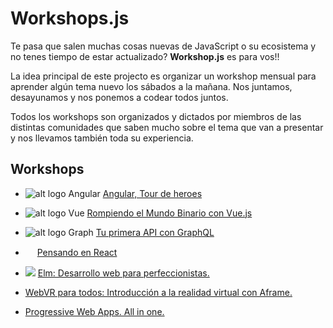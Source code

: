 # Workshops.js

Te pasa que salen muchas cosas nuevas de JavaScript o su ecosistema y no tenes tiempo de estar actualizado? **Workshop.js** es para vos!!

La idea principal de este projecto es organizar un workshop mensual para aprender algún tema nuevo los sábados a la mañana. Nos juntamos, desayunamos y nos ponemos a codear todos juntos. 

Todos los workshops son organizados y dictados por miembros de las distintas comunidades que saben mucho sobre el tema que van a presentar y nos llevamos también toda su experiencia.

## Workshops

* ![alt logo Angular](https://avatars4.githubusercontent.com/u/139426?v=4&s=10) [Angular, Tour de heroes](https://github.com/jorgeucano/tour-of-heroes-with-cli-es)

*  ![alt logo Vue](https://avatars7.githubusercontent.com/u/6128107?v=4&s=10) [Rompiendo el Mundo Binario con Vue.js](https://github.com/ianaya89/workshop-vuejs) 


*  ![alt logo Graph](https://avatars4.githubusercontent.com/u/12972006?v=4&s=10) [Tu primera API con GraphQL](https://github.com/jfresco/graphql-workshop-es)

* <img src="https://facebook.github.io/react/img/logo.svg" height="15" width="15" /> [Pensando en React](https://github.com/leoasis/workshop-pensando-en-react)

* <img src="https://avatars2.githubusercontent.com/u/4359353?v=4&s=10" /> [Elm: Desarrollo web para perfeccionistas.](https://github.com/ajchambeaud/elm-workshop)

*  [WebVR para todos: Introducción a la realidad virtual con Aframe.](https://github.com/manup15/A-Frame-Now/tree/miradas-mega-index)

*  [Progressive Web Apps. All in one.](https://github.com/PWA-espanol/workshop)
